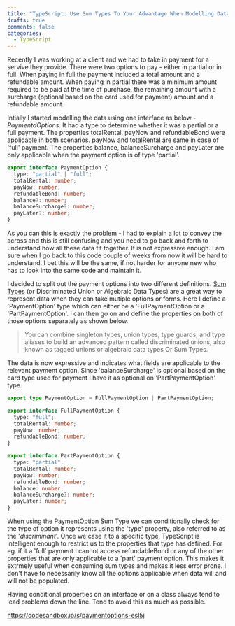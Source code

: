 ```yaml
---
title: "TypeScript: Use Sum Types To Your Advantage When Modelling Data"
drafts: true
comments: false
categories:
  - TypeScript
---
```


Recently I was working at a client and we had to take in payment for a servive they provide. There were two options to pay - either in partial or in full. When paying in full the payment included a total amount and a refundable amount. When paying in partial there was a minimum amount required to be paid at the time of purchase, the remaining amount with a surcharge (optional based on the card used for payment) amount and a refundable amount.

Intially I started modelling the data using one interface as below - _PaymentdOptions_. It had a type to determine whether it was a partial or a full payment. The properties totalRental, payNow and refundableBond were applicable in both scenarios. payNow and totalRental are same in case of 'full' payment. The properties balance, balanceSurcharge and payLater are only applicable when the payment option is of type 'partial'.

```ts
export interface PaymentOption {
  type: "partial" | "full";
  totalRental: number;
  payNow: number;
  refundableBond: number;
  balance?: number;
  balanceSurcharge?: number;
  payLater?: number;
}
```

As you can this is exactly the problem - I had to explain a lot to convey the across and this is still confusing and you need to go back and forth to understand how all these data fit together. It is not expressive enough. I am sure when I go back to this code couple of weeks from now it will be hard to understand. I bet this will be the same, if not harder for anyone new who has to look into the same code and maintain it.

I decided to split out the payment options into two different definitions. [Sum Types](https://www.typescriptlang.org/docs/handbook/advanced-types.html#discriminated-unions) (or Discriminated Union or Algebraic Data Types) are a great way to represent data when they can take mutiple options or forms. Here I define a 'PaymentOption' type which can either be a 'FullPaymentOption or a 'PartPaymentOption'. I can then go on and define the properties on both of those options separately as shown below.

> You can combine singleton types, union types, type guards, and type aliases to build an advanced pattern called discriminated unions, also known as tagged unions or algebraic data types Or Sum Types.

The data is now expressive and indicates what fields are applicable to the relevant payment option. Since 'balanceSurcharge' is optional based on the card type used for payment I have it as optional on 'PartPaymentOption' type.

```ts
export type PaymentOption = FullPaymentOption | PartPaymentOption;

export interface FullPaymentOption {
  type: "full";
  totalRental: number;
  payNow: number;
  refundableBond: number;
}

export interface PartPaymentOption {
  type: "partial";
  totalRental: number;
  payNow: number;
  refundableBond: number;
  balance: number;
  balanceSurcharge?: number;
  payLater: number;
}
```

When using the PaymentOption Sum Type we can conditionally check for the type of option it represents using the 'type' property, also referred to as the '_discriminant_'. Once we case it to a specific type, TypeScript is intelligent enough to restrict us to the properties that type has defined. For eg. if it a 'full' payment I cannot access refundableBond or any of the other properties that are only applicable to a 'part' payment option. This makes it extrmely useful when consuming sum types and makes it less error prone. I don't have to necessarily know all the options applicable when data will and will not be populated.

Having conditional properties on an interface or on a class always tend to lead problems down the line. Tend to avoid this as much as possible.


https://codesandbox.io/s/paymentoptions-esl5j